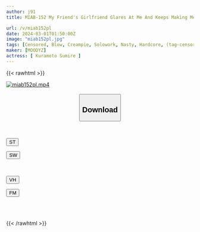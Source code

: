 ```yaml
---
author: j91
title: MIAB-152 My Friend's Girlfriend Glares At Me And Keeps Making Me Cum During The Rape And Cums Inside Me.Even Right After I Ejaculate, I Don't Stop Grinding With The Tip Of My Cervix. Sumire Kuramoto

url: /v/miab152pl
date: 2024-03-01T01:50:00Z
image: "miab152pl.jpg"
tags: [Censored, Blow, Creampie, Solowork, Nasty, Hardcore, (tag-censored), Slender	]
maker: [MOODYZ]
actress: [ Kuramoto Sumire ]
---
```



{{< rawhtml >}}

<div class="video" data-videoid="4m0PY2R7K0iKgg9">
    <a href="javascript:;">
        <img src="/v/miab152pl/miab152pl.jpg" width="WIDTH" height="HEIGHT" alt="miab152pl.mp4" loading="lazy">
    </a>
</div>

<script type="text/javascript" src="https://j91.asia/asset/on-demand-st.js"></script>

<br>
  <link rel="stylesheet" href="https://j91.asia/asset/bs5.css">
  
  <center>
  <button class="btn btn-primary" type="button" data-bs-toggle="collapse" data-bs-target=".multi-collapse" aria-expanded="false" aria-controls="multiCollapseExample1 multiCollapseExample2"><h2>Download</h2></button></center>
</p>
<div class="row">
  <div class="col">
    <div class="collapse multi-collapse" id="multiCollapseExample1">
      <div class="card card-body">
	      	      <br>
<div class="buttons">  
<p><a href="https://streamtape.to/v/4m0PY2R7K0iKgg9" target="_blank"><button class="btn-hover color-3"><i class="fa fa-download"></i> ST</button></a></p>
<p><a href="https://cdnwish.com/wtvkc68er6lv" target="_blank"><button class="btn-hover color-2"><i class="fa fa-download"></i> SW</button></a></p></div>
    </div>
  </div>
</div>
  <div class="col">
    <div class="collapse multi-collapse" id="multiCollapseExample2">
      <div class="card card-body">
	      <br>
<div class="buttons">
<p><a href="https://vidhidepro.com/f/x08iv1r5ysd6"><button class="btn-hover color-9"><i class="fa fa-download"></i> VH</button></a></p>
<p><a href="https://filemoon.sx/d/iueef18qzj2i"><button class="btn-hover color-8"><i class="fa fa-download"></i> FM</button></a></p></div>
<br><br>
      </div>
    </div>
  </div>
</div>

{{< /rawhtml >}}